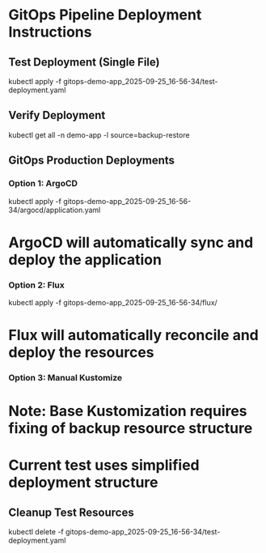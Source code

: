 # GitOps Pipeline Deployment Instructions

## Test Deployment (Single File)
kubectl apply -f gitops-demo-app_2025-09-25_16-56-34/test-deployment.yaml

## Verify Deployment
kubectl get all -n demo-app -l source=backup-restore

## GitOps Production Deployments

### Option 1: ArgoCD
kubectl apply -f gitops-demo-app_2025-09-25_16-56-34/argocd/application.yaml
# ArgoCD will automatically sync and deploy the application

### Option 2: Flux
kubectl apply -f gitops-demo-app_2025-09-25_16-56-34/flux/
# Flux will automatically reconcile and deploy the resources

### Option 3: Manual Kustomize
# Note: Base Kustomization requires fixing of backup resource structure
# Current test uses simplified deployment structure

## Cleanup Test Resources
kubectl delete -f gitops-demo-app_2025-09-25_16-56-34/test-deployment.yaml
